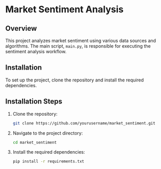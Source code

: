 # Market Sentiment Analysis

## Overview

This project analyzes market sentiment using various data sources and algorithms. The main script, `main.py`, is responsible for executing the sentiment analysis workflow.

## Installation

To set up the project, clone the repository and install the required dependencies.

## Installation Steps

1. Clone the repository:
   ```bash
   git clone https://github.com/yourusername/market_sentiment.git
   ```
2. Navigate to the project directory:
   ```bash
   cd market_sentiment
   ```
3. Install the required dependencies:
   ```bash
   pip install -r requirements.txt
   ```
